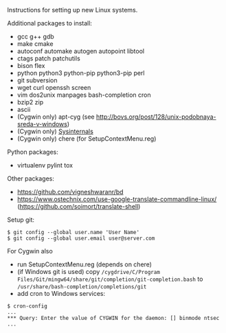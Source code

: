 Instructions for setting up new Linux systems.

Additional packages to install:
* gcc g++ gdb
* make cmake
* autoconf automake autogen autopoint libtool
* ctags patch patchutils
* bison flex
* python python3 python-pip python3-pip perl
* git subversion
* wget curl openssh screen
* vim dos2unix manpages bash-completion cron
* bzip2 zip
* ascii
* (Cygwin only) apt-cyg (see http://bovs.org/post/128/unix-podobnaya-sreda-v-windows)
* (Cygwin only) [Sysinternals](https://docs.microsoft.com/en-us/sysinternals)
* (Cygwin only) chere (for SetupContextMenu.reg)

Python packages:
* virtualenv pylint tox

Other packages:
* https://github.com/vigneshwaranr/bd
* https://www.ostechnix.com/use-google-translate-commandline-linux/ (https://github.com/soimort/translate-shell)

Setup git:
```
$ git config --global user.name 'User Name'
$ git config --global user.email user@server.com
```

For Cygwin also
* run SetupContextMenu.reg (depends on chere)
* (if Windows git is used) copy `/cygdrive/C/Program Files/Git/mingw64/share/git/completion/git-completion.bash` to `/usr/share/bash-completion/completions/git`
* add cron to Windows services:
```
$ cron-config
...
*** Query: Enter the value of CYGWIN for the daemon: [] binmode ntsec
...
```
